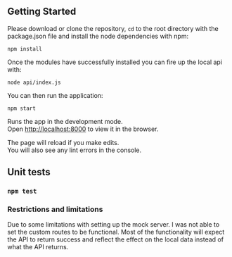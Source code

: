 ## Getting Started

Please download or clone the repository, `cd` to the root directory with the package.json file and install the node dependencies with npm:

    npm install

Once the modules have successfully installed you can fire up the local api with:

    node api/index.js

You can then run the application:

    npm start

Runs the app in the development mode.\
Open [http://localhost:8000](http://localhost:8000) to view it in the browser.

The page will reload if you make edits.\
You will also see any lint errors in the console.

## Unit tests
### `npm test`

### Restrictions and limitations

Due to some limitations with setting up the mock server.
I was not able to set the custom routes to be functional.
Most of the functionality will expect the API to return success and reflect the effect on the local data instead of what the API returns.